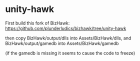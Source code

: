 # unity-hawk

First build this fork of BizHawk: https://github.com/plunderludics/bizhawk/tree/unity-hawk

then copy BizHawk/output/dlls into Assets/BizHawk/dlls, and BizHawk/output/gamedb into Assets/BizHawk/gamedb

(if the gamedb is missing it seems to cause the code to freeze)